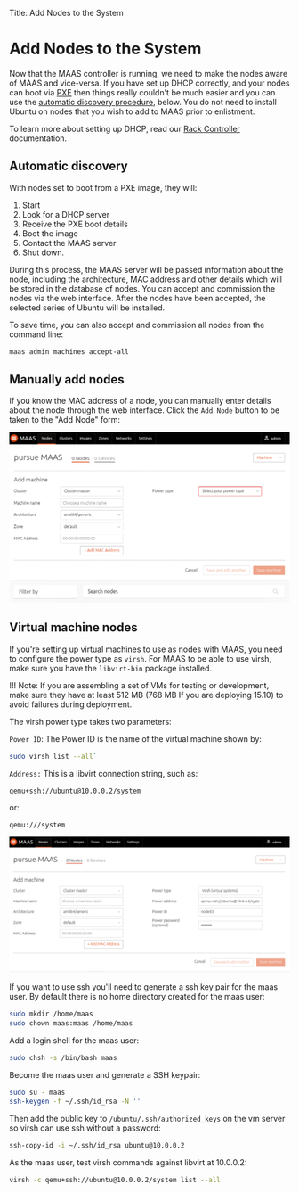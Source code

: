 Title: Add Nodes to the System

# Add Nodes to the System

Now that the MAAS controller is running, we need to make the nodes aware of
MAAS and vice-versa. If you have set up DHCP correctly, and your nodes can
boot via [PXE](http://en.wikipedia.org/wiki/Preboot_Execution_Environment)
then things really couldn't be much easier and you can use the [automatic
discovery procedure](#automatic-discovery), below. You do not need to install
Ubuntu on nodes that you wish to add to MAAS prior to enlistment.

To learn more about setting up DHCP, read our [Rack Controller
]( installconfig-rack.html) documentation.

## Automatic discovery

With nodes set to boot from a PXE image, they will:

1. Start
2. Look for a DHCP server
3. Receive the PXE boot details
4. Boot the image
5. Contact the MAAS server
6. Shut down.

During this process, the MAAS server will be passed information about the
node, including the architecture, MAC address and other details which will be
stored in the database of nodes. You can accept and commission the nodes via
the web interface. After the nodes have been accepted, the selected series of
Ubuntu will be installed.

To save time, you can also accept and commission all nodes from the
command line:

```bash
maas admin machines accept-all
```

## Manually add nodes

If you know the MAC address of a node, you can manually enter details about
the node through the web interface. Click the `Add Node` button to be taken to
the "Add Node" form:

![image](media/add-node.png)

## Virtual machine nodes

If you're setting up virtual machines to use as nodes with MAAS, you need to
configure the power type as `virsh`. For MAAS to be able to use virsh, make
sure you have the `libvirt-bin` package installed.

!!! Note: If you are assembling a set of VMs for testing or development, make
sure they have at least 512 MB (768 MB If you are deploying 15.10) to avoid
failures during deployment.

The virsh power type takes two parameters:

`Power ID`: The Power ID is the name of the virtual machine shown by:

```bash
sudo virsh list --all`
```

`Address:` This is a libvirt connection string, such as:
```nohighlight
qemu+ssh://ubuntu@10.0.0.2/system
```
or:
```nohighlight
qemu:///system
```

![image](media/virsh-config.png)

If you want to use ssh you'll need to generate a ssh key pair for the maas
user. By default there is no home directory created for the maas user:

```bash
sudo mkdir /home/maas
sudo chown maas:maas /home/maas
```
Add a login shell for the maas user:

```bash
sudo chsh -s /bin/bash maas
```

Become the maas user and generate a SSH keypair:

```bash
sudo su - maas
ssh-keygen -f ~/.ssh/id_rsa -N ''

```
Then add the public key to `/ubuntu/.ssh/authorized_keys` on the vm server so
virsh can use ssh without a password:

```bash
ssh-copy-id -i ~/.ssh/id_rsa ubuntu@10.0.0.2
```

As the maas user, test virsh commands against libvirt at 10.0.0.2:

```bash
virsh -c qemu+ssh://ubuntu@10.0.0.2/system list --all
```
